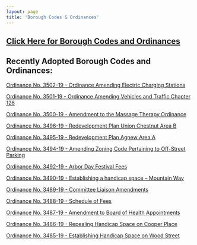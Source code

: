 ```yaml
---
layout: page
title: 'Borough Codes & Ordinances'
---
```


<h2><a href="http://ecode360.com/RU0183?needHash=true">Click Here for Borough Codes and Ordinances</a></h2>

## Recently Adopted Borough Codes and Ordinances:


[Ordinance No. 3502-19 - Ordinance Amending Electric Charging Stations](https://storage.googleapis.com/static.rutherford-nj.com/codes-ordinances/3502-19%20Ordinance%20Amending%20Electric%20Charging%20Stations.pdf)

[Ordinance No. 3501-19 - Ordinance Amending Vehicles and Traffic Chapter 126](https://storage.googleapis.com/static.rutherford-nj.com/codes-ordinances/3501-19%20Ordinance%20Amending%20Chapter%20126.pdf)

[Ordinance No. 3500-19 - Amendment to the Massage Therapy Ordinance](https://storage.googleapis.com/static.rutherford-nj.com/codes-ordinances/3500-19%20CHAPTER%2055%20-%20Repeal%20and%20Replace.pdf)

[Ordinance No. 3496-19 - Redevelopment Plan Union Chestnut Area B](https://storage.googleapis.com/static.rutherford-nj.com/codes-ordinances/3496-19%20Redevelopment%20Plan%20-%20Union%20%26%20Chestnut%20Area%20B.pdf)

[Ordinance No. 3495-19 - Redevelopment Plan Agnew Area A](https://storage.googleapis.com/static.rutherford-nj.com/codes-ordinances/3495-19%20Redevelopment%20Plan%20-%20Agnew%20Area%20A.pdf)

[Ordinance No. 3494-19 - Amending Zoning Code Pertaining to Off-Street Parking](https://storage.googleapis.com/static.rutherford-nj.com/codes-ordinances/3494-19%20amending%20the%20zoning%20code%20pertaining%20to%20off-street%20parking.pdf)

[Ordinance No. 3492-19 - Arbor Day Festival Fees](https://storage.googleapis.com/static.rutherford-nj.com/codes-ordinances/3492-19%20Arbor%20Day%20Festival%20Fees.pdf)

[Ordinance No. 3490-19 - Establishing a handicap space – Mountain Way](https://storage.googleapis.com/static.rutherford-nj.com/codes-ordinances/3490-19%20Establishing%20a%20handicap%20space%20-%20Mountain%20Way.pdf)

[Ordinance No. 3489-19 - Committee Liaison Amendments](https://storage.googleapis.com/static.rutherford-nj.com/codes-ordinances/3489-19%20Proposed%20Amendments%20to%20Chapter%205-8%20-%20Committees%20(002).pdf)

[Ordinance No. 3488-19 - Schedule of Fees](https://storage.googleapis.com/static.rutherford-nj.com/codes-ordinances/3488-19%20Ordinance%20amending%20Chapter%2016-4%20and%2016-5.pdf)

[Ordinance No. 3487-19 - Amendment to Board of Health Appointments](https://storage.googleapis.com/static.rutherford-nj.com/codes-ordinances/3487-19%20Ordinance%20amending%20Chapter%2016%20BOH.pdf)

[Ordinance No. 3486-19 - Repealing Handicap Space on Cooper Place](https://storage.googleapis.com/static.rutherford-nj.com/codes-ordinances/3486-19%20repealing%20a%20handicap%20space%20on%20Cooper%20Place.pdf)

[Ordinance No. 3485-19 - Establishing Handicap Space on Wood Street](https://storage.googleapis.com/static.rutherford-nj.com/codes-ordinances/3485-19%20establishing%20a%20handicap%20space%20on%20Wood%20Street.pdf)




